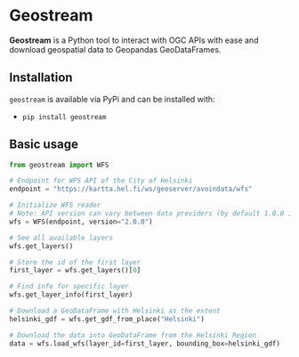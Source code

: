 # Geostream

**Geostream** is a Python tool to interact with OGC APIs with ease and download geospatial data to Geopandas GeoDataFrames. 

## Installation

`geostream` is available via PyPi and can be installed with:

- `pip install geostream`

## Basic usage

```python
from geostream import WFS

# Endpoint for WFS API of the City of Helsinki
endpoint = "https://kartta.hel.fi/ws/geoserver/avoindata/wfs"

# Initialize WFS reader 
# Note: API version can vary between data providers (by default 1.0.0 is used) 
wfs = WFS(endpoint, version="2.0.0")

# See all available layers
wfs.get_layers()

# Store the id of the first layer
first_layer = wfs.get_layers()[0]

# Find info for specific layer
wfs.get_layer_info(first_layer)

# Download a GeoDataFrame with Helsinki as the extent
helsinki_gdf = wfs.get_gdf_from_place("Helsinki")

# Download the data into GeoDataFrame from the Helsinki Region
data = wfs.load_wfs(layer_id=first_layer, bounding_box=helsinki_gdf)
```
